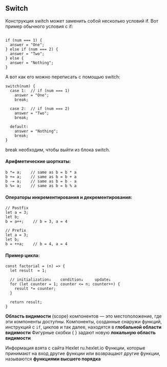
## Switch
Конструкция switch может заменить собой несколько условий if. Вот пример обычного условия с if:

``` let answer;

if (num === 1) {
  answer = "One";
} else if (num === 2) {
  answer = "Two";
} else {
  answer = "Nothing";
}
```
А вот как его можно переписать с помощью switch:
```
switch(num) {
  case 1:  // if (num === 1)
    answer = "One";
    break;

  case 2:  // if (num === 2)
    answer = "Two";
    break;

  default:
    answer = "Nothing";
    break;
}
```
break необходим, чтобы выйти из блока switch. 

#### Арифметические шорткаты:
```
b *= a;    // same as b = b * a
b += a;    // same as b = b + a
b -= a;    // same as b = b - a
b %= a;    // same as b = b % a
```
#### Операторы инкрементирования и декрементирования:
```
// Postfix
let a = 3;
let b;
b = a++;    // b = 3, a = 4

// Prefix
let a = 3;
let b;
b = ++a;    // b = 4, a = 4
```
#### Пример цикла:
```
const factorial = (n) => {
  let result  = 1;

  // initialization↓    condition↓     update↓
  for (let counter = 1; counter <= n; counter++) {
    result *= counter;
  }

  return result;
}
```
**Область видимости** (scope) компонентов — это местоположение, где эти компоненты доступны.
Компоненты, созданные снаружи функций, инструкций с `if`, циклов и так далее, находятся в **глобальной области видимости**
Фигурные скобки { } задают новую **локальную область видимости**

Информация взята с сайта Hexlet ru.hexlet.io
Функции, которые принимают на вход другие функции или возвращают другие функции, называются **функциями высшего порядка**
